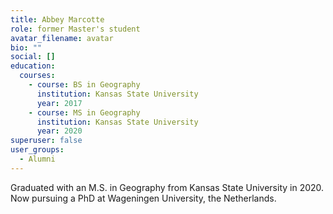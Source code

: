 ```yaml
---
title: Abbey Marcotte
role: former Master's student
avatar_filename: avatar
bio: ""
social: []
education:
  courses:
    - course: BS in Geography
      institution: Kansas State University
      year: 2017
    - course: MS in Geography
      institution: Kansas State University
      year: 2020
superuser: false
user_groups:
  - Alumni
---
```

Graduated with an M.S. in Geography from Kansas State University in 2020. Now pursuing a PhD at Wageningen University, the Netherlands.